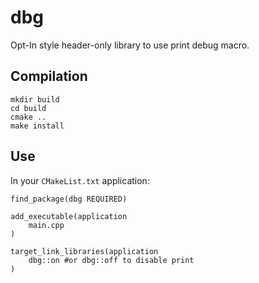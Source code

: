 # dbg

Opt-In style header-only library to use print debug macro.

## Compilation

```
mkdir build
cd build
cmake ..
make install
```

## Use

In your `CMakeList.txt` application:

```
find_package(dbg REQUIRED)

add_executable(application
	main.cpp 
)

target_link_libraries(application
	dbg::on #or dbg::off to disable print
)
```


